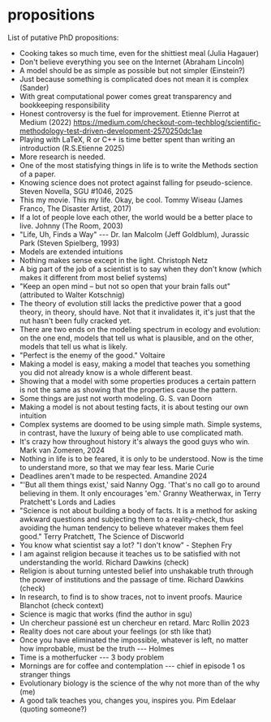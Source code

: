 # propositions

List of putative PhD propositions:

* Cooking takes so much time, even for the shittiest meal (Julia Hagauer)
* Don't believe everything you see on the Internet (Abraham Lincoln)
* A model should be as simple as possible but not simpler (Einstein?)
* Just because something is complicated does not mean it is complex (Sander)
* With great computational power comes great transparency and bookkeeping responsibility
* Honest controversy is the fuel for improvement. Etienne Pierrot at Medium (2022) https://medium.com/checkout-com-techblog/scientific-methodology-test-driven-development-2570250dc1ae
* Playing with LaTeX, R or C++ is time better spent than writing an introduction (R.S.Etienne 2025)
* More research is needed.
* One of the most statisfying things in life is to write the Methods section of a paper.
* Knowing science does not protect against falling for pseudo-science. Steven Novella, SGU #1046, 2025
* This my movie. This my life. Okay, be cool. Tommy Wiseau (James Franco, The Disaster Artist, 2017)
* If a lot of people love each other, the world would be a better place to live. Johnny (The Room, 2003)
* "Life, Uh, Finds a Way" --- Dr. Ian Malcolm (Jeff Goldblum), Jurassic Park (Steven Spielberg, 1993)
* Models are extended intuitions
* Nothing makes sense except in the light. Christoph Netz
* A big part of the job of a scientist is to say when they don't know (which makes it different from most belief systems)
* "Keep an open mind – but not so open that your brain falls out" (attributed to Walter Kotschnig)
* The theory of evolution still lacks the predictive power that a good theory, in theory, should have. Not that it invalidates it, it's just that the nut hasn't been fully cracked yet.
* There are two ends on the modeling spectrum in ecology and evolution: on the one end, models that tell us what is plausible, and on the other, models that tell us what is likely.
* "Perfect is the enemy of the good." Voltaire
* Making a model is easy, making a model that teaches you something you did not already know is a whole different beast.
* Showing that a model with some properties produces a certain pattern is not the same as showing that the properties cause the pattern.
* Some things are just not worth modeling. G. S. van Doorn
* Making a model is not about testing facts, it is about testing our own intuition
* Complex systems are doomed to be using simple math. Simple systems, in contrast, have the luxury of being able to use complicated math.
* It's crazy how throughout history it's always the good guys who win. Mark van Zomeren, 2024
* Nothing in life is to be feared, it is only to be understood. Now is the time to understand more, so that we may fear less. Marie Curie 
* Deadlines aren't made to be respected. Amandine 2024
* "'But all them things exist,' said Nanny Ogg. 'That's no call go to around believing in them. It only encourages 'em.' Granny Weatherwax, in Terry Pratchett's Lords and Ladies
* "Science is not about building a body of facts. It is a method for asking awkward questions and subjecting them to a reality-check, thus avoiding the human tendency to believe whatever makes them feel good." Terry Pratchett, The Science of Discworld
* You know what scientist say a lot? "I don't know" - Stephen Fry
* I am against religion because it teaches us to be satisfied with not understanding the world. Richard Dawkins (check)
* Religion is about turning untested belief into unshakable truth through the power of institutions and the passage of time. Richard Dawkins (check)
* In research, to find is to show traces, not to invent proofs. Maurice Blanchot (check context)
* Science is magic that works (find the author in sgu)
* Un chercheur passioné est un chercheur en retard. Marc Rollin 2023
* Reality does not care about your feelings (or sth like that)
* Once you have eliminated the impossible, whatever is left, no matter how improbable, must be the truth --- Holmes
* Time is a motherfucker --- 3 body problem 
* Mornings are for coffee and contemplation --- chief in episode 1 os stranger things
* Evolutionary biology is the science of the why not more than of the why (me)
* A good talk teaches you, changes you, inspires you. Pim Edelaar (quoting someone?)
